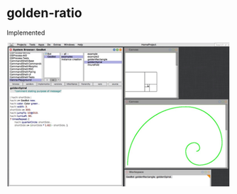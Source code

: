 # golden-ratio

Implemented 

<p align="center">
  <img src="images/golden-ratio-desktop.jpg" width="500" />
</p>
